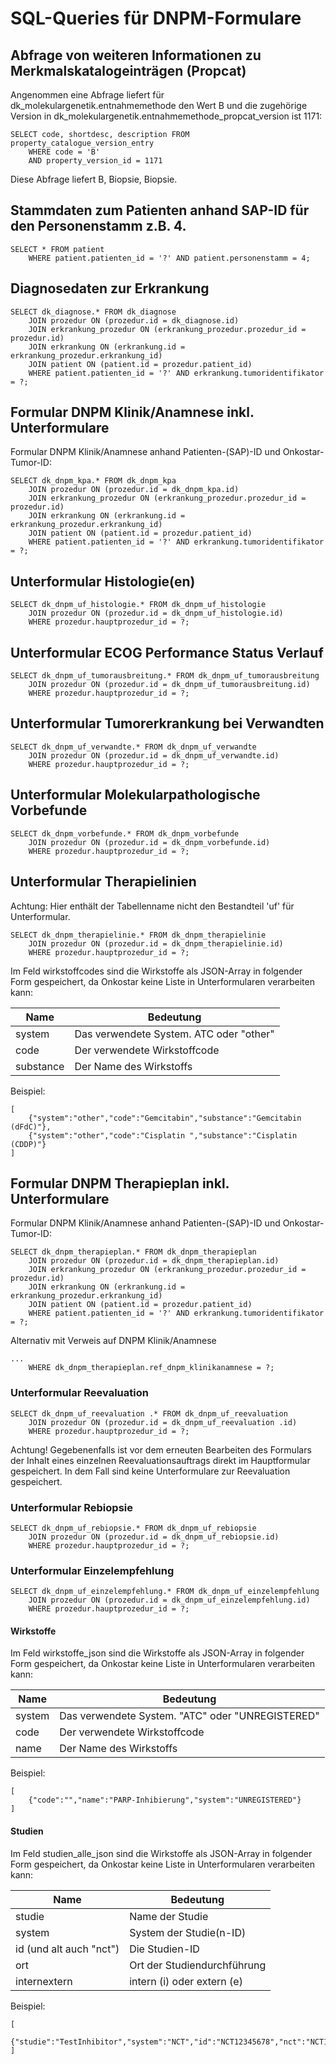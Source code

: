 # SQL-Queries für DNPM-Formulare

## Abfrage von weiteren Informationen zu Merkmalskatalogeinträgen (Propcat)

Angenommen eine Abfrage liefert für dk_molekulargenetik.entnahmemethode den Wert B und
die zugehörige Version in dk_molekulargenetik.entnahmemethode_propcat_version ist 1171:

```
SELECT code, shortdesc, description FROM property_catalogue_version_entry
    WHERE code = 'B'
    AND property_version_id = 1171
```

Diese Abfrage liefert B, Biopsie, Biopsie.

## Stammdaten zum Patienten anhand SAP-ID für den Personenstamm z.B. 4.

```
SELECT * FROM patient
    WHERE patient.patienten_id = '?' AND patient.personenstamm = 4;
```

## Diagnosedaten zur Erkrankung

```
SELECT dk_diagnose.* FROM dk_diagnose
    JOIN prozedur ON (prozedur.id = dk_diagnose.id)
    JOIN erkrankung_prozedur ON (erkrankung_prozedur.prozedur_id = prozedur.id)
    JOIN erkrankung ON (erkrankung.id = erkrankung_prozedur.erkrankung_id)
    JOIN patient ON (patient.id = prozedur.patient_id)
    WHERE patient.patienten_id = '?' AND erkrankung.tumoridentifikator = ?;
```

## Formular DNPM Klinik/Anamnese inkl. Unterformulare

Formular DNPM Klinik/Anamnese anhand Patienten-(SAP)-ID und Onkostar-Tumor-ID:

```
SELECT dk_dnpm_kpa.* FROM dk_dnpm_kpa
    JOIN prozedur ON (prozedur.id = dk_dnpm_kpa.id)
    JOIN erkrankung_prozedur ON (erkrankung_prozedur.prozedur_id = prozedur.id)
    JOIN erkrankung ON (erkrankung.id = erkrankung_prozedur.erkrankung_id)
    JOIN patient ON (patient.id = prozedur.patient_id)
    WHERE patient.patienten_id = '?' AND erkrankung.tumoridentifikator = ?;
```

## Unterformular Histologie(en)

```
SELECT dk_dnpm_uf_histologie.* FROM dk_dnpm_uf_histologie
    JOIN prozedur ON (prozedur.id = dk_dnpm_uf_histologie.id)
    WHERE prozedur.hauptprozedur_id = ?;
```

## Unterformular ECOG Performance Status Verlauf

```
SELECT dk_dnpm_uf_tumorausbreitung.* FROM dk_dnpm_uf_tumorausbreitung
    JOIN prozedur ON (prozedur.id = dk_dnpm_uf_tumorausbreitung.id)
    WHERE prozedur.hauptprozedur_id = ?;
```

## Unterformular Tumorerkrankung bei Verwandten

```
SELECT dk_dnpm_uf_verwandte.* FROM dk_dnpm_uf_verwandte
    JOIN prozedur ON (prozedur.id = dk_dnpm_uf_verwandte.id)
    WHERE prozedur.hauptprozedur_id = ?;
```

## Unterformular Molekularpathologische Vorbefunde

```
SELECT dk_dnpm_vorbefunde.* FROM dk_dnpm_vorbefunde
    JOIN prozedur ON (prozedur.id = dk_dnpm_vorbefunde.id)
    WHERE prozedur.hauptprozedur_id = ?;
```

## Unterformular Therapielinien

Achtung: Hier enthält der Tabellenname nicht den Bestandteil 'uf' für Unterformular.

```
SELECT dk_dnpm_therapielinie.* FROM dk_dnpm_therapielinie
    JOIN prozedur ON (prozedur.id = dk_dnpm_therapielinie.id)
    WHERE prozedur.hauptprozedur_id = ?; 
```

Im Feld wirkstoffcodes sind die Wirkstoffe als JSON-Array in folgender Form gespeichert, da
Onkostar keine Liste in Unterformularen verarbeiten kann:

| Name      | Bedeutung                               |
|-----------|-----------------------------------------|
| system    | Das verwendete System. ATC oder "other" |
| code      | Der verwendete Wirkstoffcode            |
| substance | Der Name des Wirkstoffs                 |

Beispiel:

```
[
    {"system":"other","code":"Gemcitabin","substance":"Gemcitabin (dFdC)"},
    {"system":"other","code":"Cisplatin ","substance":"Cisplatin (CDDP)"}
]
```

## Formular DNPM Therapieplan inkl. Unterformulare

Formular DNPM Klinik/Anamnese anhand Patienten-(SAP)-ID und Onkostar-Tumor-ID:

```
SELECT dk_dnpm_therapieplan.* FROM dk_dnpm_therapieplan
    JOIN prozedur ON (prozedur.id = dk_dnpm_therapieplan.id)
    JOIN erkrankung_prozedur ON (erkrankung_prozedur.prozedur_id = prozedur.id)
    JOIN erkrankung ON (erkrankung.id = erkrankung_prozedur.erkrankung_id)
    JOIN patient ON (patient.id = prozedur.patient_id)
    WHERE patient.patienten_id = '?' AND erkrankung.tumoridentifikator = ?;
```

Alternativ mit Verweis auf DNPM Klinik/Anamnese

```
...
    WHERE dk_dnpm_therapieplan.ref_dnpm_klinikanamnese = ?;
```

### Unterformular Reevaluation

```
SELECT dk_dnpm_uf_reevaluation .* FROM dk_dnpm_uf_reevaluation
    JOIN prozedur ON (prozedur.id = dk_dnpm_uf_reevaluation .id)
    WHERE prozedur.hauptprozedur_id = ?;
```

Achtung! Gegebenenfalls ist vor dem erneuten Bearbeiten des Formulars der Inhalt eines
einzelnen Reevaluationsauftrags direkt im Hauptformular gespeichert. In dem Fall sind keine
Unterformulare zur Reevaluation gespeichert.

### Unterformular Rebiopsie

```
SELECT dk_dnpm_uf_rebiopsie.* FROM dk_dnpm_uf_rebiopsie
    JOIN prozedur ON (prozedur.id = dk_dnpm_uf_rebiopsie.id)
    WHERE prozedur.hauptprozedur_id = ?;
```

### Unterformular Einzelempfehlung

```
SELECT dk_dnpm_uf_einzelempfehlung.* FROM dk_dnpm_uf_einzelempfehlung
    JOIN prozedur ON (prozedur.id = dk_dnpm_uf_einzelempfehlung.id)
    WHERE prozedur.hauptprozedur_id = ?;
```

#### Wirkstoffe

Im Feld wirkstoffe_json sind die Wirkstoffe als JSON-Array in folgender Form gespeichert, da
Onkostar keine Liste in Unterformularen verarbeiten kann:

| Name   | Bedeutung                                        |
|--------|--------------------------------------------------|
| system | Das verwendete System. "ATC" oder "UNREGISTERED" |
| code   | Der verwendete Wirkstoffcode                     |
| name   | Der Name des Wirkstoffs                          |

Beispiel:

```
[
    {"code":"","name":"PARP-Inhibierung","system":"UNREGISTERED"}
]
```

#### Studien

Im Feld studien_alle_json sind die Wirkstoffe als JSON-Array in folgender Form gespeichert,
da Onkostar keine Liste in Unterformularen verarbeiten kann:

| Name                    | Bedeutung                   |
|-------------------------|-----------------------------|
| studie                  | Name der Studie             |
| system                  | System der Studie(n-ID)     |
| id (und alt auch "nct") | Die Studien-ID              |
| ort                     | Ort der Studiendurchführung |
| internextern            | intern (i) oder extern (e)  |

Beispiel:

```
[
    {"studie":"TestInhibitor","system":"NCT","id":"NCT12345678","nct":"NCT12345678","ort":"Teststadt","internextern":"e"}
]
```
